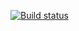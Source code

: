 [![Build status](https://ci.appveyor.com/api/projects/status/qgisf9c8o4of1psd?svg=true)](https://ci.appveyor.com/project/panalgin/muhasebe)